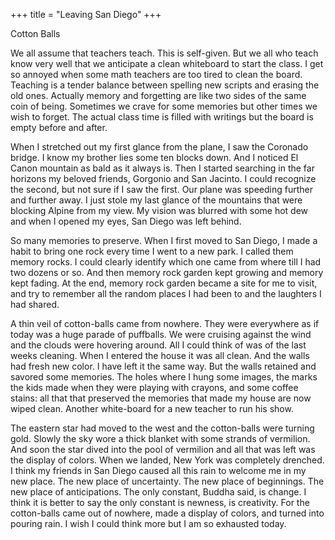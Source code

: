 +++
title = "Leaving San Diego"
+++


Cotton Balls

We all assume that teachers teach. This is self-given. But we all who teach know very well that we anticipate a clean whiteboard to start the class. I get so annoyed when some math teachers are too tired to clean the board. Teaching is a tender balance between spelling new scripts and erasing the old ones. Actually memory and forgetting are like two sides of the same coin of being. Sometimes we crave for some memories but other times we wish to forget. The actual class time is filled with writings but the board is empty before and after. 

When I stretched out my first glance from the plane, I saw the Coronado bridge. I know my brother lies some ten blocks down. And I noticed El Canon mountain as bald as it always is. Then I started searching in the far horizons my beloved friends, Gorgonio and San Jacinto. I could recognize the second, but not sure if I saw the first. Our plane was speeding further and further away. I just stole my last glance of the mountains that were blocking Alpine from my view. My vision was blurred with some hot dew and when I opened my eyes, San Diego was left behind. 

So many memories to preserve. When I first moved to San Diego, I made a habit to bring one rock every time I went to a new park. I called them memory rocks. I could clearly identify which one came from where till I had two dozens or so. And then memory rock garden kept growing and memory kept fading. At the end, memory rock garden became a site for me to visit, and try to remember all the random places I had been to and the laughters I had shared. 

A thin veil of cotton-balls came from nowhere. They were everywhere as if today was a huge parade of puffballs. We were cruising against the wind and the clouds were hovering around. All I could think of was of the last weeks cleaning. When I entered the house it was all clean. And the walls had fresh new color. I have left it the same way. But the walls retained and savored some memories. The holes where I hung some images, the marks the kids made when they were playing with crayons, and some coffee stains: all that that preserved the memories that made my house are now wiped clean. Another white-board for a new teacher to run his show. 

The eastern star had moved to the west and the cotton-balls were turning gold. Slowly the sky wore a thick blanket with some strands of vermilion. And soon the star dived into the pool of vermilion and all that was left was the display of colors. When we landed, New York was completely drenched. I think my friends in San Diego caused all this rain to welcome me in my new place. The new place of uncertainty. The new place of beginnings. The new place of anticipations. The only constant, Buddha said, is change. I think it is better to say the only constant is newness, is creativity. For the cotton-balls came out of nowhere, made a display of colors, and turned into pouring rain. 
I wish I could think more but I am so exhausted today.